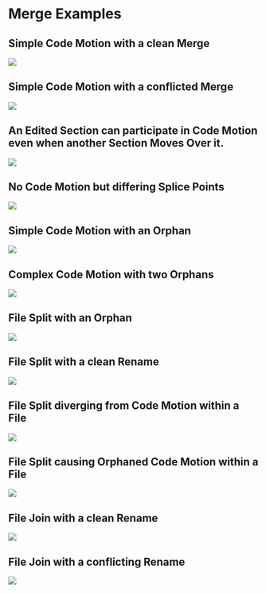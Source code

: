 # Merge Examples

## Simple Code Motion with a clean Merge

![](https://github.com/sageserpent-open/kineticMerge/blob/main/documents/SimpleCodeMotionWithACleanMerge.excalidraw.svg)

## Simple Code Motion with a conflicted Merge

![](https://github.com/sageserpent-open/kineticMerge/blob/main/documents/SimpleCodeMotionWithAConflictedMerge.excalidraw.svg)

## An Edited Section can participate in Code Motion even when another Section Moves Over it.

![](https://github.com/sageserpent-open/kineticMerge/blob/main/documents/AnEditedSectionCanParticipateInCodeMotionEvenWhenAnotherSectionMovesOverIt.excalidraw.svg)

## No Code Motion but differing Splice Points

![](https://github.com/sageserpent-open/kineticMerge/blob/main/documents/NoCodeMotionButDifferingSplicePoints.excalidraw.svg)

## Simple Code Motion with an Orphan

![](https://github.com/sageserpent-open/kineticMerge/blob/main/documents/SimpleCodeMotionWithAnOrphan.excalidraw.svg)

## Complex Code Motion with two Orphans

![](https://github.com/sageserpent-open/kineticMerge/blob/main/documents/ComplexCodeMotionWithTwoOrphans.excalidraw.svg)

## File Split with an Orphan

![](https://github.com/sageserpent-open/kineticMerge/blob/main/documents/FileSplitWithAnOrphan.excalidraw.svg)

## File Split with a clean Rename

![](https://github.com/sageserpent-open/kineticMerge/blob/main/documents/FileSplitWithACleanRename.excalidraw.svg)

## File Split diverging from Code Motion within a File

![](https://github.com/sageserpent-open/kineticMerge/blob/main/documents/FileSplitDivergingFromCodeMotionWithinAFile.excalidraw.svg)

## File Split causing Orphaned Code Motion within a File

![](https://github.com/sageserpent-open/kineticMerge/blob/main/documents/FileSplitCausingOrphanedCodeMotionWithinAFile.excalidraw.svg)

## File Join with a clean Rename

![](https://github.com/sageserpent-open/kineticMerge/blob/main/documents/FileJoinWithACleanRename.excalidraw.svg)

## File Join with a conflicting Rename

![](https://github.com/sageserpent-open/kineticMerge/blob/main/documents/FileJoinWithAConflictingRename.excalidraw.svg)
